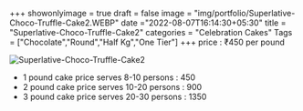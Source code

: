 +++
showonlyimage = true
draft = false
image = "img/portfolio/Superlative-Choco-Truffle-Cake2.WEBP"
date ="2022-08-07T16:14:30+05:30"
title = "Superlative-Choco-Truffle-Cake2"
categories = "Celebration Cakes"
Tags = ["Chocolate","Round","Half Kg","One Tier"]
+++
price : ₹450 per pound
<!--more-->
![Superlative-Choco-Truffle-Cake2](/img/portfolio/Superlative-Choco-Truffle-Cake2.WEBP)
* 1 pound cake price serves 8-10 persons : 450
* 2 pound cake price serves 10-20 persons : 900
* 3 pound cake price serves 20-30 persons : 1350
